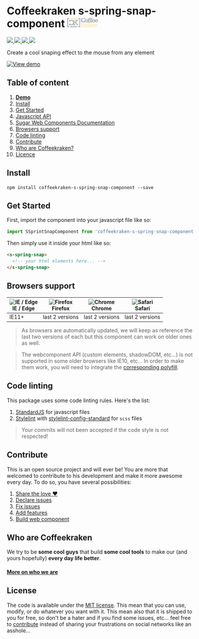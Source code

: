 # Coffeekraken s-spring-snap-component <img src=".resources/coffeekraken-logo.jpg" height="25px" />

<p>
	<!-- <a href="https://travis-ci.org/coffeekraken/s-spring-snap-component">
		<img src="https://img.shields.io/travis/coffeekraken/s-spring-snap-component.svg?style=flat-square" />
	</a> -->
	<a href="https://www.npmjs.com/package/coffeekraken-s-spring-snap">
		<img src="https://img.shields.io/npm/v/coffeekraken-s-spring-snap.svg?style=flat-square" />
	</a>
	<a href="https://github.com/coffeekraken/s-spring-snap-component/blob/master/LICENSE.txt">
		<img src="https://img.shields.io/npm/l/coffeekraken-s-spring-snap.svg?style=flat-square" />
	</a>
	<!-- <a href="https://github.com/coffeekraken/s-spring-snap-component">
		<img src="https://img.shields.io/npm/dt/coffeekraken-s-spring-snap.svg?style=flat-square" />
	</a>
	<a href="https://github.com/coffeekraken/s-spring-snap-component">
		<img src="https://img.shields.io/github/forks/coffeekraken/s-spring-snap-component.svg?style=social&label=Fork&style=flat-square" />
	</a>
	<a href="https://github.com/coffeekraken/s-spring-snap-component">
		<img src="https://img.shields.io/github/stars/coffeekraken/s-spring-snap-component.svg?style=social&label=Star&style=flat-square" />
	</a> -->
	<a href="https://twitter.com/coffeekrakenio">
		<img src="https://img.shields.io/twitter/url/http/coffeekrakenio.svg?style=social&style=flat-square" />
	</a>
	<a href="http://coffeekraken.io">
		<img src="https://img.shields.io/twitter/url/http/shields.io.svg?style=flat-square&label=coffeekraken.io&colorB=f2bc2b&style=flat-square" />
	</a>
</p>

<p class="lead">Create a cool snaping effect to the mouse from any element</p>

[![View demo](http://components.coffeekraken.io/assets/img/view-demo.png)](http://components.coffeekraken.io/app/s-spring-snap-component)

## Table of content

1. **[Demo](http://components.coffeekraken.io/app/s-spring-snap-component)**
2. [Install](#readme-install)
3. [Get Started](#readme-get-started)
4. [Javascript API](doc/js)
5. [Sugar Web Components Documentation](https://github.com/coffeekraken/sugar/blob/master/doc/webcomponent.md)
6. [Browsers support](#readme-browsers-support)
7. [Code linting](#readme-code-linting)
8. [Contribute](#readme-contribute)
9. [Who are Coffeekraken?](#readme-who-are-coffeekraken)
10. [Licence](#readme-license)

<a name="readme-install"></a>
## Install

```
npm install coffeekraken-s-spring-snap-component --save
```

<a name="readme-get-started"></a>
## Get Started

First, import the component into your javascript file like so:

```js
import SSprintSnapComponent from 'coffeekraken-s-spring-snap-component'
```

Then simply use it inside your html like so:

```html
<s-spring-snap>
  <!-- your html elements here... -->
</s-spring-snap>
```

<a id="readme-browsers-support"></a>
## Browsers support

| <img src="https://raw.githubusercontent.com/godban/browsers-support-badges/master/src/images/edge.png" alt="IE / Edge" width="16px" height="16px" /></br>IE / Edge | <img src="https://raw.githubusercontent.com/godban/browsers-support-badges/master/src/images/firefox.png" alt="Firefox" width="16px" height="16px" /></br>Firefox | <img src="https://raw.githubusercontent.com/godban/browsers-support-badges/master/src/images/chrome.png" alt="Chrome" width="16px" height="16px" /></br>Chrome | <img src="https://raw.githubusercontent.com/godban/browsers-support-badges/master/src/images/safari.png" alt="Safari" width="16px" height="16px" /></br>Safari |
| --------- | --------- | --------- | --------- |
| IE11+ | last 2 versions| last 2 versions| last 2 versions

> As browsers are automatically updated, we will keep as reference the last two versions of each but this component can work on older ones as well.

> The webcomponent API (custom elements, shadowDOM, etc...) is not supported in some older browsers like IE10, etc... In order to make them work, you will need to integrate the [corresponding polyfill](https://www.webcomponents.org/polyfills).

<a id="readme-code-linting"></a>
##  Code linting

This package uses some code linting rules. Here's the list:

1. [StandardJS](https://standardjs.com/) for javascript files
2. [Stylelint](https://github.com/stylelint/stylelint) with [stylelint-config-standard](https://github.com/stylelint/stylelint-config-standard) for `scss` files

> Your commits will not been accepted if the code style is not respected!

<a id="readme-contribute"></a>
## Contribute

This is an open source project and will ever be! You are more that welcomed to contribute to his development and make it more awesome every day.
To do so, you have several possibilities:

1. [Share the love ❤️](https://github.com/Coffeekraken/coffeekraken/blob/master/contribute.md#contribute-share-the-love)
2. [Declare issues](https://github.com/Coffeekraken/coffeekraken/blob/master/contribute.md#contribute-declare-issues)
3. [Fix issues](https://github.com/Coffeekraken/coffeekraken/blob/master/contribute.md#contribute-fix-issues)
4. [Add features](https://github.com/Coffeekraken/coffeekraken/blob/master/contribute.md#contribute-add-features)
5. [Build web component](https://github.com/Coffeekraken/coffeekraken/blob/master/contribute.md#contribute-build-web-component)

<a id="readme-who-are-coffeekraken"></a>
## Who are Coffeekraken

We try to be **some cool guys** that build **some cool tools** to make our (and yours hopefully) **every day life better**.  

#### [More on who we are](https://github.com/Coffeekraken/coffeekraken/blob/master/who-are-we.md)

<a id="readme-license"></a>
## License

The code is available under the [MIT license](LICENSE.txt). This mean that you can use, modify, or do whatever you want with it. This mean also that it is shipped to you for free, so don't be a hater and if you find some issues, etc... feel free to [contribute](https://github.com/Coffeekraken/coffeekraken/blob/master/contribute.md) instead of sharing your frustrations on social networks like an asshole...
